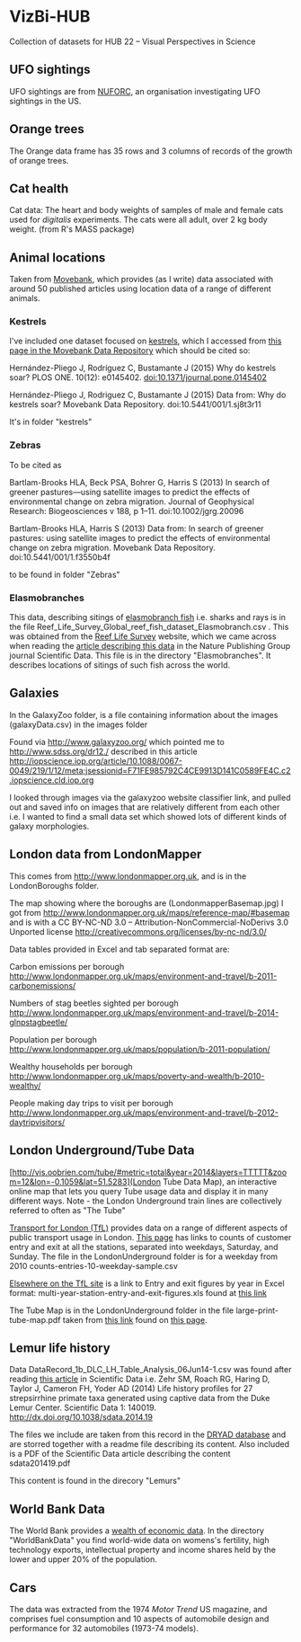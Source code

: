 # VizBi-HUB
Collection of datasets for HUB 22 – Visual Perspectives in Science

## UFO sightings
UFO sightings are from [NUFORC](http://www.nuforc.org/webreports.html), an organisation investigating UFO sightings in the US.

## Orange trees
The Orange data frame has 35 rows and 3 columns of records of the growth of orange trees.

## Cat health
Cat data: The heart and body weights of samples of male and female cats used for _digitalis_ experiments. The cats were all adult, over 2 kg body weight. (from R's MASS package)

## Animal locations

Taken from [Movebank](https://www.movebank.org), which provides (as I write) data associated with around 50 published articles using location data of a range of different animals.

### Kestrels

I've included one dataset focused on [kestrels](https://en.wikipedia.org/wiki/Kestrel), which I accessed from [this page in the Movebank Data Repository](https://www.datarepository.movebank.org/browse?value=Herna%CC%81ndez-Pliego%2C+Jesu%CC%81s&type=author) which should be cited so:

Hernández-Pliego J, Rodríguez C, Bustamante J (2015) Why do kestrels soar? PLOS ONE. 10(12): e0145402. [doi:10.1371/journal.pone.0145402](http://journals.plos.org/plosone/article?id=10.1371/journal.pone.0145402)

Hernández-Pliego J, Rodriguez C, Bustamante J (2015) Data from: Why do kestrels soar? Movebank Data Repository. doi:10.5441/001/1.sj8t3r11

It's in folder "kestrels"

### Zebras

To be cited as 

Bartlam-Brooks HLA, Beck PSA, Bohrer G, Harris S (2013) In search of greener pastures—using satellite images to predict the effects of environmental change on zebra migration. Journal of Geophysical Research: Biogeosciences v 188, p 1–11. doi:10.1002/jgrg.20096 

Bartlam-Brooks HLA, Harris S (2013) Data from: In search of greener pastures: using satellite images to predict the effects of environmental change on zebra migration. Movebank Data Repository. doi:10.5441/001/1.f3550b4f 

to be found in folder "Zebras"

### Elasmobranches

This data, describing sitings of [elasmobranch fish](https://en.wikipedia.org/wiki/Elasmobranchii
) i.e. sharks and rays is in the file Reef_Life_Survey_Global_reef_fish_dataset_Elasmobranch.csv . This was obtained from the [Reef Life Survey](http://reeflifesurvey.imas.utas.edu.au) website, which we came across when reading the [article describing this data](http://www.nature.com/articles/sdata20147) in the Nature Publishing Group journal Scientific Data. This file is in the directory "Elasmobranches". It describes locations of sitings of such fish across the world.

## Galaxies

In the GalaxyZoo folder, is a file containing information about the images (galaxyData.csv) in the images folder

Found via http://www.galaxyzoo.org/ which pointed me to http://www.sdss.org/dr12./ described in this article http://iopscience.iop.org/article/10.1088/0067-0049/219/1/12/meta;jsessionid=F71FE985792C4CE9913D141C0589FE4C.c2.iopscience.cld.iop.org

I looked through images via the galaxyzoo website classifier link, and pulled out and saved info on images that are relatively different from each other i.e. I wanted to find a small data set which showed lots of different kinds of galaxy morphologies.

## London data from LondonMapper

This comes from http://www.londonmapper.org.uk, and is in the LondonBoroughs folder.

The map showing where the boroughs are (LondonmapperBasemap.jpg) I got from http://www.londonmapper.org.uk/maps/reference-map/#basemap and is with a CC BY-NC-ND 3.0 – Attribution-NonCommercial-NoDerivs 3.0 Unported license http://creativecommons.org/licenses/by-nc-nd/3.0/

Data tables provided in Excel and tab separated format are:

Carbon emissions per borough http://www.londonmapper.org.uk/maps/environment-and-travel/b-2011-carbonemissions/

Numbers of stag beetles sighted per borough http://www.londonmapper.org.uk/maps/environment-and-travel/b-2014-glnpstagbeetle/

Population per borough http://www.londonmapper.org.uk/maps/population/b-2011-population/

Wealthy households per borough http://www.londonmapper.org.uk/maps/poverty-and-wealth/b-2010-wealthy/

People making day trips to visit per borough http://www.londonmapper.org.uk/maps/environment-and-travel/b-2012-daytripvisitors/

## London Underground/Tube Data

[http://vis.oobrien.com/tube/#metric=total&year=2014&layers=TTTTT&zoom=12&lon=-0.1059&lat=51.5283](London Tube Data Map), an interactive online map that lets you query Tube usage data and display it in many different ways. Note - the London Underground train lines are collectively referred to often as "The Tube"

[Transport for London (TfL)](https://tfl.gov.uk/) provides data on a range of different aspects of public transport usage in London. [This page](https://tfl.gov.uk/info-for/open-data-users/our-feeds?intcmp=3671) has links to counts of customer entry and exit at all the stations, separated into weekdays, Saturday, and Sunday. The file in the LondonUnderground folder is for a weekday from 2010 counts-entries-10-weekday-sample.csv

[Elsewhere on the TfL site](https://tfl.gov.uk/corporate/publications-and-reports/underground-services-performance) is a link to Entry and exit figures by year in Excel format: multi-year-station-entry-and-exit-figures.xls found at [this link](https://tfl.gov.uk/cdn/static/cms/documents/multi-year-station-entry-and-exit-figures.xls)

The Tube Map is in the LondonUnderground folder in the file large-print-tube-map.pdf taken from [this link](http://content.tfl.gov.uk/large-print-tube-map.pdf) found on [this page](https://tfl.gov.uk/maps/track/tube).

## Lemur life history

Data DataRecord_1b_DLC_LH_Table_Analysis_06Jun14-1.csv was found after reading [this article](http://www.nature.com/articles/sdata201419#t2) in Scientific Data i.e. Zehr SM, Roach RG, Haring D, Taylor J, Cameron FH, Yoder AD (2014) Life history profiles for 27 strepsirrhine primate taxa generated using captive data from the Duke Lemur Center. Scientific Data 1: 140019. http://dx.doi.org/10.1038/sdata.2014.19

The files we include are taken from this record in the [DRYAD database](http://datadryad.org/resource/doi:10.5061/dryad.fj974) and are storred together with a readme file describing its content. Also included is a PDF of the Scientific Data article describing the content sdata201419.pdf

This content is found in the direcory "Lemurs"

## World Bank Data
The World Bank provides a [wealth of economic data](http://data.worldbank.org/indicator). In the directory "WorldBankData" you find world-wide data on womens's fertility, high technology exports, intellectual property and income shares held by the lower and upper 20% of the population. 

## Cars
The data was extracted from the 1974 _Motor Trend_ US magazine, and comprises fuel consumption and 10 aspects of automobile design and performance for 32 automobiles (1973-74 models).


